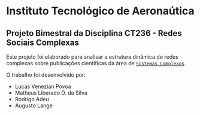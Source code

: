 Instituto Tecnológico de Aeronaútica
====================================
Projeto Bimestral da Disciplina CT236 - Redes Sociais Complexas
------------------------------------------------------------------------

Este projeto foi elaborado para analisar a estrutura dinâmica de redes complexas sobre publicações científicas da área de [`Sistemas Complexos`](http://www.sciencedirect.com/science?_ob=ArticleListURL&_method=list&_ArticleListID=-966244572&_sort=r&_st=13&view=c&md5=8821da620d36f7f5f249e9a870e1a2e8&searchtype=a). 

O trabalho foi desenvolvido por:
- Lucas Venezian Povoa
- Matheus Liberado D. da Silva
- Rodrigo Adeu
- Augusto Lange